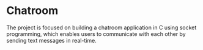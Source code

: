 # Chatroom
The project is focused on building a chatroom application in C using socket programming, which enables users to communicate with each other by sending text messages in real-time. 

